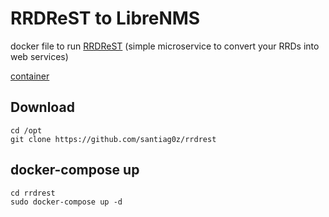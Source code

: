 # RRDReST to LibreNMS
docker file to run [RRDReST](https://github.com/tbotnz/RRDReST) (simple microservice to convert your RRDs into web services)

[container](https://hub.docker.com/r/michaelwadman/rrdrest)

## Download
```
cd /opt
git clone https://github.com/santiag0z/rrdrest
```

## docker-compose up
```
cd rrdrest
sudo docker-compose up -d
```
